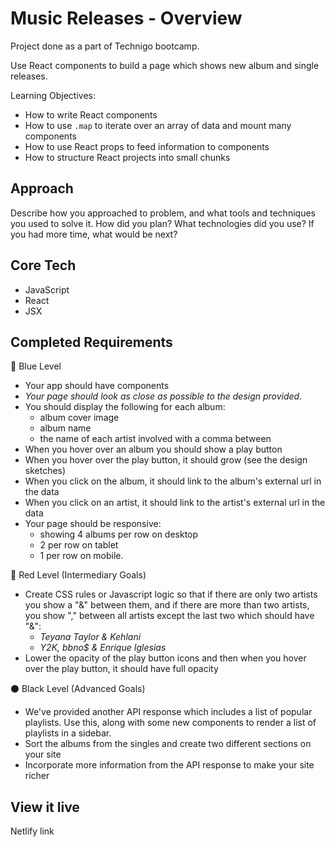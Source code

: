 # Music Releases - Overview
Project done as a part of Technigo bootcamp.

Use React components to build a page which shows new album and single releases.

Learning Objectives:
- How to write React components
- How to use `.map` to iterate over an array of data and mount many components
- How to use React props to feed information to components
- How to structure React projects into small chunks


## Approach
Describe how you approached to problem, and what tools and techniques you used to solve it. How did you plan? What technologies did you use? If you had more time, what would be next?


## Core Tech
- JavaScript
- React
- JSX


## Completed Requirements
🔵  Blue Level
- Your app should have components
- *Your page should look as close as possible to the design provided*.
- You should display the following for each album:
    - album cover image
    - album name
    - the name of each artist involved with a comma between
- When you hover over an album you should show a play button
- When you hover over the play button, it should grow (see the design sketches)
- When you click on the album, it should link to the album's external url in the data
- When you click on an artist, it should link to the artist's external url in the data
- Your page should be responsive:
    - showing 4 albums per row on desktop
    - 2 per row on tablet
    - 1 per row on mobile.


🔴  Red Level (Intermediary Goals)
- Create CSS rules or Javascript logic so that if there are only two artists you show a "&" between them, and if there are more than two artists, you show "," between all artists except the last two which should have "&":
    - *Teyana Taylor & Kehlani*
    - *Y2K, bbno$ & Enrique Iglesias*
- Lower the opacity of the play button icons and then when you hover over the play button, it should have full opacity

⚫  Black Level (Advanced Goals)
- We've provided another API response which includes a list of popular playlists. Use this, along with some new components to render a list of playlists in a sidebar.
- Sort the albums from the singles and create two different sections on your site
- Incorporate more information from the API response to make your site richer

## View it live
Netlify link
